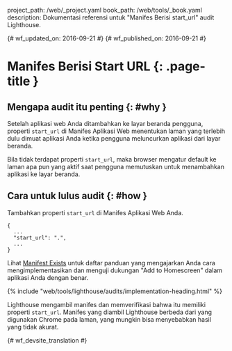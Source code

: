 project_path: /web/_project.yaml
book_path: /web/tools/_book.yaml
description: Dokumentasi referensi untuk "Manifes Berisi start_url" audit Lighthouse.

{# wf_updated_on: 2016-09-21 #}
{# wf_published_on: 2016-09-21 #}

# Manifes Berisi Start URL  {: .page-title }

## Mengapa audit itu penting {: #why }

Setelah aplikasi web Anda ditambahkan ke layar beranda pengguna, properti `start_url`
di Manifes Aplikasi Web menentukan laman yang terlebih dulu dimuat aplikasi Anda
ketika pengguna meluncurkan aplikasi dari layar beranda.

Bila tidak terdapat properti `start_url`, maka browser mengatur default ke laman
apa pun yang aktif saat pengguna memutuskan untuk menambahkan aplikasi ke layar beranda.

## Cara untuk lulus audit {: #how }

Tambahkan properti `start_url` di Manifes Aplikasi Web Anda.

    {
      ...
      "start_url": ".",
      ...
    }

Lihat [Manifest Exists](manifest-exists#how)
untuk daftar panduan yang mengajarkan Anda cara
mengimplementasikan dan menguji dukungan "Add to Homescreen" dalam aplikasi Anda dengan benar.

{% include "web/tools/lighthouse/audits/implementation-heading.html" %}

Lighthouse mengambil manifes dan memverifikasi bahwa itu memiliki properti `start_url`.
Manifes yang diambil Lighthouse berbeda dari yang digunakan Chrome
pada laman, yang mungkin bisa menyebabkan hasil yang tidak akurat.


{# wf_devsite_translation #}
